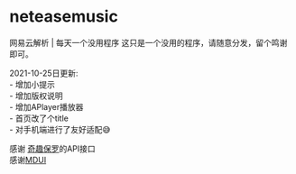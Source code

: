 # neteasemusic
网易云解析 | 每天一个没用程序
这只是一个没用的程序，请随意分发，留个鸣谢即可。  

2021-10-25日更新:  
    - 增加小提示  
    - 增加版权说明  
    - 增加APlayer播放器  
    - 首页改了个title  
    - 对手机端进行了友好适配😅  

感谢
[奇趣保罗](https://paugram.com/)的API接口  
感谢[MDUI](https://mdui.org)
